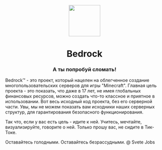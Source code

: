 <p align="center">
    <img src="https://cm8eyg.am.files.1drv.com/y4mFEOfU0I4f20JtNw5ea-U3xbJ1ngbj5pfWu6fgJ4Z8YuHN4QlG9Z_TY4vCGpXGb-nR4eHTK-yQ8qj_QIpkO_HLY3bOklvUEHeDG-N2VOHVz2w5MN4cddkx5YRswCJHYSod6mdiGmKH8pIIN4vPJJcTF_CDQq_ITv4fRXIWPvgA6nCmOf24hRrtzK2F-bAeFjL7FqCOfH7t7On-bQKqw_5dA?width=300&height=300&cropmode=none" Width=100>
</p>


<h1 align="center">
    Bedrock
</h1>

<h3 align="center">
    А ты попробуй сломать!    
</h3>





Bedrock™ - это проект, который нацелен на облегченное создание многопользовательских серверов для игры "Minecraft". Главная цель проекта - это показать, что даже в 17 лет, не имея глобальных финансовых ресурсов, можно создать что-то классное и приятное в использовании. Вот весь исходный код проекта, без его серверной части. Увы, мы не можем показать вам исходники наших серверных структур, для гарантирования безопасного функционирования.

Так что, если у вас есть цель - идите к ней. Учитесь, мечтайте, визуализируйте, говорите о ней. Только прошу вас, не сидите в Тик-Токе.

Оставайтесь голодными. Оставайтесь безрассудными. @ Svete Jobs
